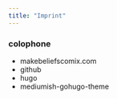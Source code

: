 ```yaml
---
title: "Imprint"
---
```

### colophone

* makebeliefscomix.com
* github
* hugo
* mediumish-gohugo-theme

